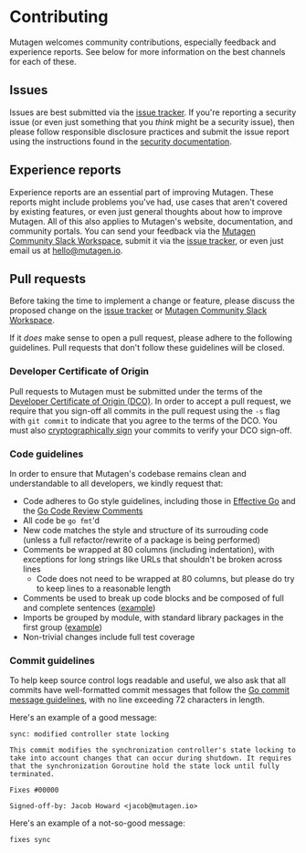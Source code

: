 # Contributing

Mutagen welcomes community contributions, especially feedback and experience
reports. See below for more information on the best channels for each of these.


## Issues

Issues are best submitted via the
[issue tracker](https://github.com/mutagen-io/mutagen/issues). If you're
reporting a security issue (or even just something that you *think* might be a
security issue), then please follow responsible disclosure practices and submit
the issue report using the instructions found in the
[security documentation](SECURITY.md).


## Experience reports

Experience reports are an essential part of improving Mutagen. These reports
might include problems you've had, use cases that aren't covered by existing
features, or even just general thoughts about how to improve Mutagen. All of
this also applies to Mutagen's website, documentation, and community portals.
You can send your feedback via the
[Mutagen Community Slack Workspace](https://mutagen.io/slack), submit it via the
[issue tracker](https://github.com/mutagen-io/mutagen/issues), or even just
email us at [hello@mutagen.io](mailto:hello@mutagen.io).


## Pull requests

Before taking the time to implement a change or feature, please discuss the
proposed change on the
[issue tracker](https://github.com/mutagen-io/mutagen/issues) or
[Mutagen Community Slack Workspace](https://mutagen.io/slack).

If it *does* make sense to open a pull request, please adhere to the following
guidelines. Pull requests that don't follow these guidelines will be closed.



### Developer Certificate of Origin

Pull requests to Mutagen must be submitted under the terms of the
[Developer Certificate of Origin (DCO)](DCO). In order to accept a pull request,
we require that you sign-off all commits in the pull request using the `-s` flag
with `git commit` to indicate that you agree to the terms of the DCO. You must
also
[cryptographically sign](https://docs.github.com/en/authentication/managing-commit-signature-verification/signing-commits)
your commits to verify your DCO sign-off.


### Code guidelines

In order to ensure that Mutagen's codebase remains clean and understandable to
all developers, we kindly request that:

- Code adheres to Go style guidelines, including those in
  [Effective Go](https://go.dev/doc/effective_go) and the
  [Go Code Review Comments](https://github.com/golang/go/wiki/CodeReviewComments)
- All code be `go fmt`'d
- New code matches the style and structure of its surrouding code (unless a full
  refactor/rewrite of a package is being performed)
- Comments be wrapped at 80 columns (including indentation), with exceptions for
  long strings like URLs that shouldn't be broken across lines
    - Code does not need to be wrapped at 80 columns, but please do try to keep
      lines to a reasonable length
- Comments be used to break up code blocks and be composed of full and complete
  sentences
  ([example](https://github.com/mutagen-io/mutagen/blob/da724cc1946ff70b9734be3bc5f3aae35c818c99/pkg/synchronization/core/scan.go#L142-L240))
- Imports be grouped by module, with standard library packages in the first
  group ([example](https://github.com/mutagen-io/mutagen/blob/da724cc1946ff70b9734be3bc5f3aae35c818c99/cmd/mutagen/forward/create.go#L3-L25))
- Non-trivial changes include full test coverage


### Commit guidelines

To help keep source control logs readable and useful, we also ask that all
commits have well-formatted commit messages that follow the
[Go commit message guidelines](https://go.dev/doc/contribute#commit_messages),
with no line exceeding 72 characters in length.

Here's an example of a good message:

    sync: modified controller state locking

    This commit modifies the synchronization controller's state locking to
    take into account changes that can occur during shutdown. It requires
    that the synchronization Goroutine hold the state lock until fully
    terminated.

    Fixes #00000

    Signed-off-by: Jacob Howard <jacob@mutagen.io>

Here's an example of a not-so-good message:

    fixes sync
